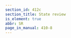 ```yaml
---
section_id: 412c
section_title: State review
is_element: true
abbr: SR
page_in_manual: 410-8
---
```

